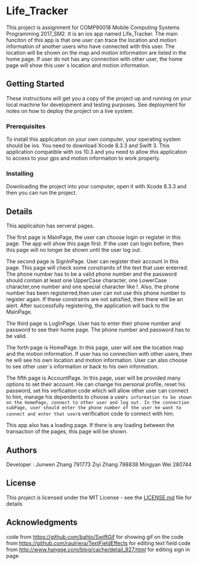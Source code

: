 # Life_Tracker

This project is assignment for COMP90018 Mobile Computing Systems Programming 2017_SM2. It is an ios app named Life_Tracker. The main funciton of this app is that one user can trace the location and motion information of another users who have connected with this user. The location will be shown on the map and motion informaiton are listed in the home page. If user do not has any connection with other user, the home page will show this user`s location and motion information.  

## Getting Started

These instructions will get you a copy of the project up and running on your local machine for development and testing purposes. See deployment for notes on how to deploy the project on a live system.

### Prerequisites

To install this application on your own computer, your operating system should be ios. You need to download Xcode 8.3.3 and Swift 3. 
This application compatible with ios 10.3 and you need to allow this application to access to your gps and motion informaiton to work properly. 


### Installing

Downloading the project into your computer, open it with Xcode 8.3.3 and then you can run the project.


## Details
This applicaiton has serveral pages.

The first page is MainPage, the user can choose login or register in this page. The app will show this page first. If the user can login before, then this page will no longer be shown until the user log out. 

The second page is SignInPage. User can register their account in this page. This page will check some constranits of the text that user enterred. The phone number has to be a valid phone number and the password should contain at least one UpperCase character, one LowerCase character,one number and one special character like !. Also, the phone number has been registerred,then user can not use this phone number to register again. If these constraints are not satisfied, then there will be an alert. After successfully registering, the application will back to the MainPage.

The third page is LogInPage.  User has to enter their phone number and password to see their home page. The phone number and password has to be valid.

The forth page is HomePage. In this page, user will see the location map and the motion information. If user has no connection with other users, then he will see his own location and motion information. User can also choose to see other user`s informaiton or back to his own information. 

The fifth page is AccountPage. In this page, user will be provided many options to set their account. He can change his personal profile, reset his password, set his verfication code which will allow other user can connect to him, manage his dependents to choose a user`s information to be shown on the HomePage, connect to other user and log out.
In the connection subPage, user should enter the phone number of the user he want to connect and enter that user`s verification code to connect with him. 

This app also has a loading page. If there is any loading between the transaction of the pages, this page will be shown. 


## Authors

Developer :  Junwen Zhang 791773
             Ziyi Zhang   798838
             Mingyan Wei  280744

## License

This project is licensed under the MIT License - see the [LICENSE.md](LICENSE.md) file for details

## Acknowledgments

code from https://github.com/bahlo/SwiftGif for showing gif on the 
code from https://github.com/raulriera/TextFieldEffects for editing text field
code from http://www.hangge.com/blog/cache/detail_927.html for editing sign in page


